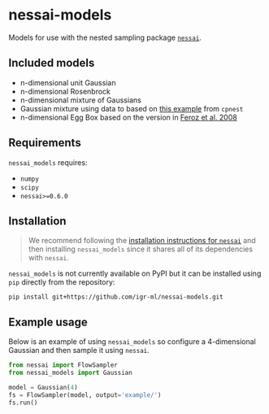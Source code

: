 # nessai-models

Models for use with the nested sampling package [`nessai`](https://github.com/mj-will/nessai).

## Included models

* n-dimensional unit Gaussian
* n-dimensional Rosenbrock
* n-dimensional mixture of Gaussians
* Gaussian mixture using data to based on [this example](https://github.com/johnveitch/cpnest/blob/master/examples/gaussianmixture.py) from `cpnest`
* n-dimensional Egg Box based on the version in [Feroz et al. 2008](https://arxiv.org/abs/0809.3437)

## Requirements

`nessai_models` requires:
* `numpy`
* `scipy`
* `nessai>=0.6.0`

## Installation

> We recommend following the [installation instructions for `nessai`](https://github.com/mj-will/nessai#installation) and then installing `nessai_models` since it shares all of its dependencies with `nessai`.

`nessai_models` is not currently available on PyPI but it can be installed using `pip` directly from the repository:

```
pip install git+https://github.com/igr-ml/nessai-models.git
```

## Example usage

Below is an example of using `nessai_models` so configure a 4-dimensional Gaussian and then sample it using `nessai`.

```python
from nessai import FlowSampler
from nessai_models import Gaussian

model = Gaussian(4)
fs = FlowSampler(model, output='example/')
fs.run()
```
